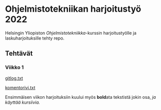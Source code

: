 # Ohjelmistotekniikan harjoitustyö 2022

Helsingin Yliopiston *Ohjelmistotekniikka*-kurssin harjoitustyölle ja laskuharjoituksille tehty repo.

## Tehtävät

### Viikko 1
[gitlog.txt](https://github.com/Deeroil/ot-harjoitustyo/blob/master/laskarit/viikko1/gitlog.txt)

[komentorivi.txt](https://github.com/Deeroil/ot-harjoitustyo/blob/master/laskarit/viikko1/komentorivi.txt)

Ensimmäisen viikon harjoituksiin kuului myös **bold**ata tekstistä jokin osa, *ja käyttää kursiivia.*
